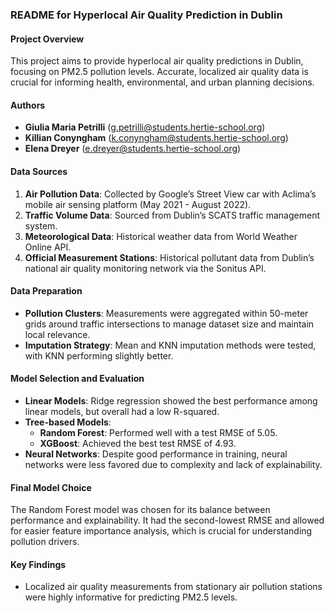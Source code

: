 ### README for Hyperlocal Air Quality Prediction in Dublin

#### Project Overview
This project aims to provide hyperlocal air quality predictions in Dublin, focusing on PM2.5 pollution levels. Accurate, localized air quality data is crucial for informing health, environmental, and urban planning decisions. 

#### Authors
- **Giulia Maria Petrilli** (g.petrilli@students.hertie-school.org)
- **Killian Conyngham** (k.conyngham@students.hertie-school.org)
- **Elena Dreyer** (e.dreyer@students.hertie-school.org)

#### Data Sources
1. **Air Pollution Data**: Collected by Google’s Street View car with Aclima’s mobile air sensing platform (May 2021 - August 2022).
2. **Traffic Volume Data**: Sourced from Dublin’s SCATS traffic management system.
3. **Meteorological Data**: Historical weather data from World Weather Online API.
4. **Official Measurement Stations**: Historical pollutant data from Dublin’s national air quality monitoring network via the Sonitus API.

#### Data Preparation
- **Pollution Clusters**: Measurements were aggregated within 50-meter grids around traffic intersections to manage dataset size and maintain local relevance.
- **Imputation Strategy**: Mean and KNN imputation methods were tested, with KNN performing slightly better.

#### Model Selection and Evaluation
- **Linear Models**: Ridge regression showed the best performance among linear models, but overall had a low R-squared.
- **Tree-based Models**: 
  - **Random Forest**: Performed well with a test RMSE of 5.05.
  - **XGBoost**: Achieved the best test RMSE of 4.93.
- **Neural Networks**: Despite good performance in training, neural networks were less favored due to complexity and lack of explainability.

#### Final Model Choice
The Random Forest model was chosen for its balance between performance and explainability. It had the second-lowest RMSE and allowed for easier feature importance analysis, which is crucial for understanding pollution drivers.

#### Key Findings
- Localized air quality measurements from stationary air pollution stations were highly informative for predicting PM2.5 levels.
